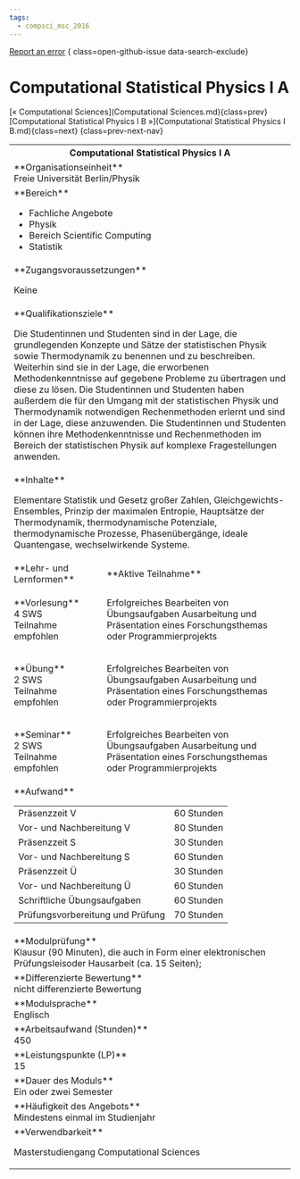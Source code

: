 ```yaml
---
tags:
  - compsci_msc_2016
---
```

[Report an error](https://github.com/SGSSGene/FUB-SUP/issues/new?title=Error%20in%20%22Computational%20Statistical%20Physics%20I%20A%22&body=There%20seems%20to%20be%20an%20error%20in%20module%20%22Computational%20Statistical%20Physics%20I%20A%22%2E%0A%0A%3CDescribe%20here%20a%20slightly%20more%20detailed%20description%20of%20what%20is%20wrong%3E&labels=bug)
{ class=open-github-issue data-search-exclude}

# Computational Statistical Physics I A

[« Computational Sciences](Computational Sciences.md){class=prev}
[Computational Statistical Physics I B »](Computational Statistical Physics I B.md){class=next}
{class=prev-next-nav}

<table markdown id="moduledesc">
<tr markdown class="moduledesc_head"><th colspan="2">Computational Statistical Physics I A </th></tr>
<tr markdown><td colspan="2">**Organisationseinheit**   <br>Freie Universität Berlin/Physik</td></tr>

<tr markdown><td colspan="2">**Bereich**<br>


- Fachliche Angebote
- Physik
- Bereich Scientific Computing
- Statistik

</td></tr>

<tr markdown><td colspan="2">**Zugangsvoraussetzungen** <br>

Keine


</td></tr>
<tr markdown><td colspan="2">**Qualifikationsziele**    <br>

Die Studentinnen und Studenten sind in der Lage, die grundlegenden Konzepte
und Sätze der statistischen Physik sowie Thermodynamik zu benennen und zu
beschreiben. Weiterhin sind sie in der Lage, die erworbenen
Methodenkenntnisse auf gegebene Probleme zu übertragen und diese zu lösen.
Die Studentinnen und Studenten haben außerdem die für den Umgang mit der
statistischen Physik und Thermodynamik notwendigen Rechenmethoden erlernt
und sind in der Lage, diese anzuwenden. Die Studentinnen und Studenten
können ihre Methodenkenntnisse und Rechenmethoden im Bereich der
statistischen Physik auf komplexe Fragestellungen anwenden.


</td></tr>
<tr markdown><td colspan="2">**Inhalte**                <br>

Elementare Statistik und Gesetz großer Zahlen, Gleichgewichts-Ensembles,
Prinzip der maximalen Entropie, Hauptsätze der Thermodynamik,
thermodynamische Potenziale, thermodynamische Prozesse, Phasenübergänge,
ideale Quantengase, wechselwirkende Systeme.


</td></tr>

<tr markdown><td>**Lehr- und Lernformen**</td><td>**Aktive Teilnahme**</td></tr>
<tr markdown><td> **Vorlesung** <br>4 SWS <br> Teilnahme empfohlen</td><td>

Erfolgreiches Bearbeiten von Übungsaufgaben
Ausarbeitung und Präsentation eines Forschungsthemas oder Programmierprojekts
</td></tr>
<tr markdown><td> **Übung** <br>2 SWS <br> Teilnahme empfohlen</td><td>

Erfolgreiches Bearbeiten von Übungsaufgaben
Ausarbeitung und Präsentation eines Forschungsthemas oder Programmierprojekts
</td></tr>
<tr markdown><td> **Seminar** <br>2 SWS <br> Teilnahme empfohlen</td><td>

Erfolgreiches Bearbeiten von Übungsaufgaben
Ausarbeitung und Präsentation eines Forschungsthemas oder Programmierprojekts
</td></tr>
<tr markdown><td colspan="2">**Aufwand**                <br>
<table class="aufwand_table">
<tr><td>Präsenzzeit V</td><td>60 Stunden</td></tr>
<tr><td>Vor- und Nachbereitung V</td><td>80 Stunden</td></tr>
<tr><td>Präsenzzeit S</td><td>30 Stunden</td></tr>
<tr><td>Vor- und Nachbereitung S</td><td>60 Stunden</td></tr>
<tr><td>Präsenzzeit Ü</td><td>30 Stunden</td></tr>
<tr><td>Vor- und Nachbereitung Ü</td><td>60 Stunden</td></tr>
<tr><td>Schriftliche Übungsaufgaben</td><td>60 Stunden</td></tr>
<tr><td>Prüfungsvorbereitung und Prüfung</td><td>70 Stunden</td></tr>
</table>

</td></tr>
<tr markdown><td colspan="2">**Modulprüfung**             <br>Klausur (90 Minuten), die auch in Form einer elektronischen Prüfungsleisoder
Hausarbeit (ca. 15 Seiten);


</td></tr>
<tr markdown><td colspan="2">**Differenzierte Bewertung** <br>nicht differenzierte Bewertung

</td></tr>
<tr markdown><td colspan="2">**Modulsprache**             <br>Englisch</td></tr>
<tr markdown><td colspan="2">**Arbeitsaufwand (Stunden)** <br>450</td></tr>
<tr markdown><td colspan="2">**Leistungspunkte (LP)**     <br>15</td></tr>
<tr markdown><td colspan="2">**Dauer des Moduls**         <br>Ein oder zwei Semester</td></tr>
<tr markdown><td colspan="2">**Häufigkeit des Angebots**  <br>Mindestens einmal im Studienjahr</td></tr>
<tr markdown><td colspan="2">**Verwendbarkeit**           <br>

Masterstudiengang Computational Sciences


</td></tr>


</table>
